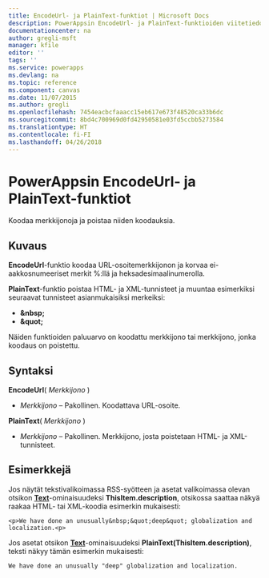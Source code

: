```yaml
---
title: EncodeUrl- ja PlainText-funktiot | Microsoft Docs
description: PowerAppsin EncodeUrl- ja PlainText-funktioiden viitetiedot, mukaan lukien syntaksi ja esimerkit
documentationcenter: na
author: gregli-msft
manager: kfile
editor: ''
tags: ''
ms.service: powerapps
ms.devlang: na
ms.topic: reference
ms.component: canvas
ms.date: 11/07/2015
ms.author: gregli
ms.openlocfilehash: 7454eacbcfaaacc15eb617e673f48520ca33b6dc
ms.sourcegitcommit: 8bd4c700969d0fd42950581e03fd5ccbb5273584
ms.translationtype: HT
ms.contentlocale: fi-FI
ms.lasthandoff: 04/26/2018
---
```

# <a name="encodeurl-and-plaintext-functions-in-powerapps"></a>PowerAppsin EncodeUrl- ja PlainText-funktiot
Koodaa merkkijonoja ja poistaa niiden koodauksia.

## <a name="description"></a>Kuvaus
**EncodeUrl**-funktio koodaa URL-osoitemerkkijonon ja korvaa ei-aakkosnumeeriset merkit %:llä ja heksadesimaalinumerolla.  

**PlainText**-funktio poistaa HTML- ja XML-tunnisteet ja muuntaa esimerkiksi seuraavat tunnisteet asianmukaisiksi merkeiksi:

* **&amp;nbsp;**
* **&amp;quot;**

Näiden funktioiden paluuarvo on koodattu merkkijono tai merkkijono, jonka koodaus on poistettu.   

## <a name="syntax"></a>Syntaksi
**EncodeUrl**( *Merkkijono* )

* *Merkkijono* – Pakollinen.  Koodattava URL-osoite.

**PlainText**( *Merkkijono* )

* *Merkkijono* – Pakollinen. Merkkijono, josta poistetaan HTML- ja XML-tunnisteet.

## <a name="examples"></a>Esimerkkejä
Jos näytät tekstivalikoimassa RSS-syötteen ja asetat valikoimassa olevan otsikon **[Text](../controls/properties-core.md)**-ominaisuudeksi **ThisItem.description**, otsikossa saattaa näkyä raakaa HTML- tai XML-koodia esimerkin mukaisesti:

    <p>We have done an unusually&nbsp;&quot;deep&quot; globalization and localization.<p>

Jos asetat otsikon **[Text](../controls/properties-core.md)**-ominaisuudeksi **PlainText(ThisItem.description)**, teksti näkyy tämän esimerkin mukaisesti:

    We have done an unusually "deep" globalization and localization.

